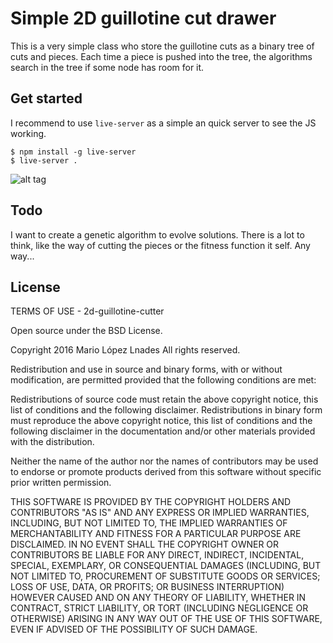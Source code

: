 Simple 2D guillotine cut drawer
===

This is a very simple class who store the guillotine cuts as a binary tree of
cuts and pieces. Each time a piece is pushed into the tree, the algorithms 
search in the tree if some node has room for it.

Get started
---

I recommend to use `live-server` as a simple an quick server to see the JS 
working.

    $ npm install -g live-server
    $ live-server .

![alt tag](https://raw.github.com/mariowise/2d-guillotine-cutter/master/img/screenshot.png)

Todo
---

I want to create a genetic algorithm to evolve solutions. There is a lot to
think, like the way of cutting the pieces or the fitness function it self. Any
way...


License
---

TERMS OF USE - 2d-guillotine-cutter

Open source under the BSD License.

Copyright 2016 Mario López Lnades
All rights reserved.

Redistribution and use in source and binary forms, with or without modification,
are permitted provided that the following conditions are met:

Redistributions of source code must retain the above copyright notice, this list of
conditions and the following disclaimer.
Redistributions in binary form must reproduce the above copyright notice, this list
of conditions and the following disclaimer in the documentation and/or other materials
provided with the distribution.

Neither the name of the author nor the names of contributors may be used to endorse
or promote products derived from this software without specific prior written permission.

THIS SOFTWARE IS PROVIDED BY THE COPYRIGHT HOLDERS AND CONTRIBUTORS "AS IS" AND ANY
EXPRESS OR IMPLIED WARRANTIES, INCLUDING, BUT NOT LIMITED TO, THE IMPLIED WARRANTIES OF
MERCHANTABILITY AND FITNESS FOR A PARTICULAR PURPOSE ARE DISCLAIMED. IN NO EVENT SHALL THE
COPYRIGHT OWNER OR CONTRIBUTORS BE LIABLE FOR ANY DIRECT, INDIRECT, INCIDENTAL, SPECIAL,
EXEMPLARY, OR CONSEQUENTIAL DAMAGES (INCLUDING, BUT NOT LIMITED TO, PROCUREMENT OF SUBSTITUTE
GOODS OR SERVICES; LOSS OF USE, DATA, OR PROFITS; OR BUSINESS INTERRUPTION) HOWEVER CAUSED
AND ON ANY THEORY OF LIABILITY, WHETHER IN CONTRACT, STRICT LIABILITY, OR TORT (INCLUDING
NEGLIGENCE OR OTHERWISE) ARISING IN ANY WAY OUT OF THE USE OF THIS SOFTWARE, EVEN IF ADVISED
OF THE POSSIBILITY OF SUCH DAMAGE.
